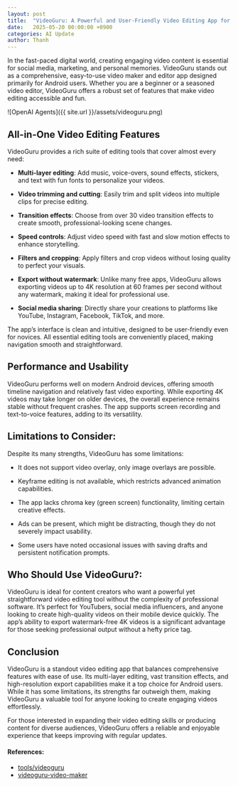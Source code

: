 ```yaml
---
layout: post
title:  "VideoGuru: A Powerful and User-Friendly Video Editing App for Everyone"
date:   2025-05-20 00:00:00 +0900
categories: AI Update
author: Thanh
---
```


In the fast-paced digital world, creating engaging video content is essential for social media, marketing, and personal memories. VideoGuru stands out as a comprehensive, easy-to-use video maker and editor app designed primarily for Android users. Whether you are a beginner or a seasoned video editor, VideoGuru offers a robust set of features that make video editing accessible and fun.


![OpenAI Agents]({{ site.url }}/assets/videoguru.png)

## **All-in-One Video Editing Features**

VideoGuru provides a rich suite of editing tools that cover almost every need:

- **Multi-layer editing**: Add music, voice-overs, sound effects, stickers, and text with fun fonts to personalize your videos.

- **Video trimming and cutting**: Easily trim and split videos into multiple clips for precise editing.

- **Transition effects**: Choose from over 30 video transition effects to create smooth, professional-looking scene changes.

- **Speed controls**: Adjust video speed with fast and slow motion effects to enhance storytelling.

- **Filters and cropping**: Apply filters and crop videos without losing quality to perfect your visuals.

- **Export without watermark**: Unlike many free apps, VideoGuru allows exporting videos up to 4K resolution at 60 frames per second without any watermark, making it ideal for professional use.

- **Social media sharing**: Directly share your creations to platforms like YouTube, Instagram, Facebook, TikTok, and more.

The app’s interface is clean and intuitive, designed to be user-friendly even for novices. All essential editing tools are conveniently placed, making navigation smooth and straightforward.



## **Performance and Usability**

VideoGuru performs well on modern Android devices, offering smooth timeline navigation and relatively fast video exporting. While exporting 4K videos may take longer on older devices, the overall experience remains stable without frequent crashes. The app supports screen recording and text-to-voice features, adding to its versatility.


## **Limitations to Consider**:

Despite its many strengths, VideoGuru has some limitations:

- It does not support video overlay, only image overlays are possible.

- Keyframe editing is not available, which restricts advanced animation capabilities.

- The app lacks chroma key (green screen) functionality, limiting certain creative effects.

- Ads can be present, which might be distracting, though they do not severely impact usability.

- Some users have noted occasional issues with saving drafts and persistent notification prompts.


## **Who Should Use VideoGuru?**:

VideoGuru is ideal for content creators who want a powerful yet straightforward video editing tool without the complexity of professional software. It’s perfect for YouTubers, social media influencers, and anyone looking to create high-quality videos on their mobile device quickly. The app’s ability to export watermark-free 4K videos is a significant advantage for those seeking professional output without a hefty price tag.


## **Conclusion**


VideoGuru is a standout video editing app that balances comprehensive features with ease of use. Its multi-layer editing, vast transition effects, and high-resolution export capabilities make it a top choice for Android users. While it has some limitations, its strengths far outweigh them, making VideoGuru a valuable tool for anyone looking to create engaging videos effortlessly.

For those interested in expanding their video editing skills or producing content for diverse audiences, VideoGuru offers a reliable and enjoyable experience that keeps improving with regular updates.


#### References:
- [tools/videoguru](https://www.futuretools.io/tools/videoguru)
- [videoguru-video-maker](https://videoguru-video-maker.infobot.org/)
